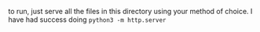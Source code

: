 to run, just serve all the files in this directory using your method of choice.
I have had success doing 
```python3 -m http.server```

